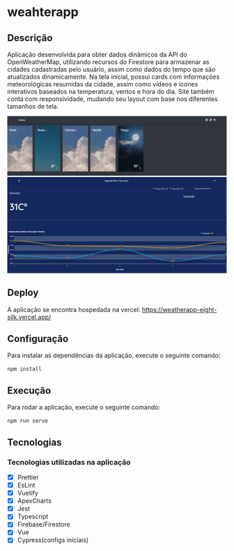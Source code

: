 # weahterapp

## Descrição
Aplicação desenvolvida para obter dados dinâmicos da API do OpenWeatherMap, utilizando recursos do Firestore para armazenar as cidades cadastradas pelo usuário, assim como dados do tempo que são atualizados dinamicamente. Na tela inicial, possui cards com informações meteorológicas resumidas da cidade, assim como vídeos e ícones interativos baseados na temperatura, ventos e hora do dia. Site também conta com responsividade, mudando seu layout com base nos diferentes tamanhos de tela.

![Tela Inicial](./src/assets/homeView.jpeg)
![Informações do tempo](./src/assets/detailedWeather.jpeg)

## Deploy
A aplicação se encontra hospedada na vercel: https://weatherapp-eight-silk.vercel.app/

## Configuração
Para instalar as dependências da aplicação, execute o seguinte comando:
```
npm install
```
## Execução
Para rodar a aplicação, execute o seguinte comando:
```
npm run serve
```
## Tecnologias
### Tecnologias utilizadas na aplicação

- [x] Prettier
- [x] EsLint
- [x] Vuetify
- [x] ApexCharts
- [x] Jest
- [x] Typescript
- [x] Firebase/Firestore
- [x] Vue
- [x] Cypress(configs iniciais)

